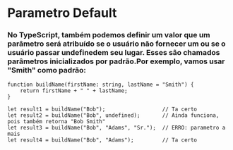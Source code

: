 # Parametro Default
### No TypeScript, também podemos definir um valor que um parâmetro será atribuído se o usuário não fornecer um ou se o usuário passar undefinedem seu lugar. Esses são chamados parâmetros inicializados por padrão.Por exemplo, vamos usar "Smith" como padrão:
```
function buildName(firstName: string, lastName = "Smith") {
    return firstName + " " + lastName;
}

let result1 = buildName("Bob");                  // Ta certo 
let result2 = buildName("Bob", undefined);       // Ainda funciona, pois também retorna "Bob Smith"
let result3 = buildName("Bob", "Adams", "Sr.");  // ERRO: parametro a mais
let result4 = buildName("Bob", "Adams");         // Ta certo
```
